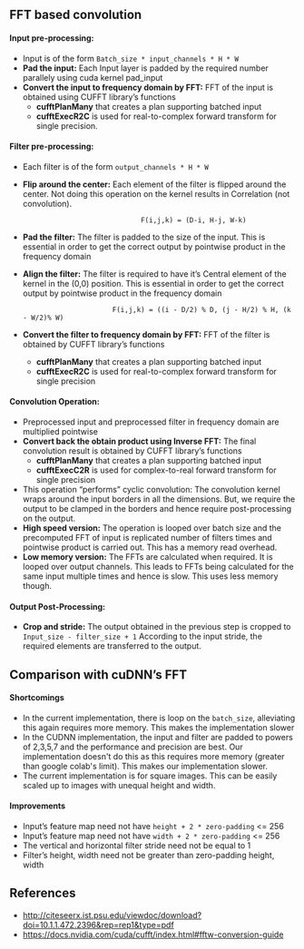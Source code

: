 ## FFT based convolution
#### Input pre-processing:
* Input is of the form `Batch_size * input_channels * H * W`
* **Pad the input:** Each Input layer is padded by the required number parallely using cuda kernel pad_input
* **Convert the input to frequency domain by FFT:** FFT of the input is obtained using CUFFT library’s functions 
  * **cufftPlanMany** that creates a plan supporting batched input
  * **cufftExecR2C** is used for real-to-complex forward transform for single precision.

#### Filter pre-processing:
* Each filter is of the form `output_channels * H * W` 
* **Flip around the center:** Each element of the filter is flipped around the center. Not doing this operation on the kernel results in Correlation (not convolution).
				
                                   F(i,j,k) = (D-i, H-j, W-k)

* **Pad the filter:** The filter is padded to the size of the input. This is essential in order to get the correct output by pointwise product in the frequency domain  
* **Align the filter:** The filter is required to have it’s Central element of the kernel in the (0,0) position. This is essential in order to get the correct output by pointwise product in the frequency domain

                            F(i,j,k) = ((i - D/2) % D, (j - H/2) % H, (k - W/2)% W)

* **Convert the filter to frequency domain by FFT:** FFT of the filter is obtained by CUFFT library’s functions 
  * **cufftPlanMany** that creates a plan supporting batched input
  * **cufftExecR2C** is used for real-to-complex forward transform for single precision

#### Convolution Operation:
* Preprocessed input and preprocessed filter in frequency domain are multiplied pointwise
* **Convert back the obtain product using Inverse FFT:** The final convolution result is obtained by CUFFT library’s functions 
  * **cufftPlanMany** that creates a plan supporting batched input
  * **cufftExecC2R** is used for complex-to-real forward transform for single precision
* This operation “performs” cyclic convolution: The convolution kernel wraps around the input borders in all the dimensions. But, we require the output to be clamped in the borders and hence require post-processing on the output.
* **High speed version:** The operation is looped over batch size and the precomputed FFT of input is replicated number of filters times and pointwise product is carried out.  This has a memory read overhead.
* **Low memory version:** The FFTs are calculated when required. It is looped over output channels. This leads to FFTs being calculated for the same input multiple times and hence is slow. This uses less memory though.

#### Output Post-Processing:
* **Crop and stride:** The output obtained in the previous step is cropped to `Input_size - filter_size + 1`  According to the input stride, the required elements are transferred to the output.

## Comparison with cuDNN’s FFT  
#### Shortcomings
* In the current implementation, there is loop on the `batch_size`, alleviating this again requires more memory. This makes the implementation slower
* In the CUDNN implementation, the input and filter are padded to powers of 2,3,5,7 and the performance and precision are best. Our implementation doesn't do this as this requires more memory (greater than google colab's limit). This makes our implementation slower.
* The current implementation is for square images. This can be easily scaled up to images with unequal height and width.

#### Improvements
* Input’s feature map need not have `height + 2 * zero-padding` <= 256
* Input’s feature map need not have `width + 2 * zero-padding`  <= 256
* The vertical and horizontal filter stride need not be equal to 1
* Filter’s height, width need not be greater than zero-padding height, width

## References
* http://citeseerx.ist.psu.edu/viewdoc/download?doi=10.1.1.472.2396&rep=rep1&type=pdf
* https://docs.nvidia.com/cuda/cufft/index.html#fftw-conversion-guide
